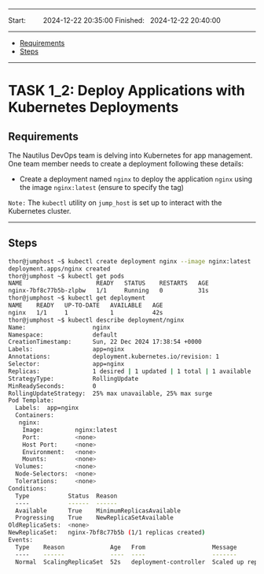 ------------------------------

Start: &nbsp;&nbsp;&nbsp;&nbsp;&nbsp;&nbsp;&nbsp;&nbsp;2024-12-22 20:35:00
Finished: &nbsp;&nbsp;2024-12-22 20:40:00

------------------------------

- [Requirements](#requirements)
- [Steps](#steps)

------------------------------

# TASK 1_2: Deploy Applications with Kubernetes Deployments

## Requirements

The Nautilus DevOps team is delving into Kubernetes for app management.
One team member needs to create a deployment following these details:

   - Create a deployment named `nginx` to deploy the application `nginx` using the image `nginx:latest` (ensure to specify the tag)

`Note:` The `kubectl` utility on `jump_host` is set up to interact with the Kubernetes cluster.

------------------------------

## Steps

```bash
thor@jumphost ~$ kubectl create deployment nginx --image nginx:latest
deployment.apps/nginx created
thor@jumphost ~$ kubectl get pods
NAME                     READY   STATUS    RESTARTS   AGE
nginx-7bf8c77b5b-zlpbw   1/1     Running   0          31s
thor@jumphost ~$ kubectl get deployment
NAME    READY   UP-TO-DATE   AVAILABLE   AGE
nginx   1/1     1            1           42s
thor@jumphost ~$ kubectl describe deployment/nginx
Name:                   nginx
Namespace:              default
CreationTimestamp:      Sun, 22 Dec 2024 17:38:54 +0000
Labels:                 app=nginx
Annotations:            deployment.kubernetes.io/revision: 1
Selector:               app=nginx
Replicas:               1 desired | 1 updated | 1 total | 1 available | 0 unavailable
StrategyType:           RollingUpdate
MinReadySeconds:        0
RollingUpdateStrategy:  25% max unavailable, 25% max surge
Pod Template:
  Labels:  app=nginx
  Containers:
   nginx:
    Image:         nginx:latest
    Port:          <none>
    Host Port:     <none>
    Environment:   <none>
    Mounts:        <none>
  Volumes:         <none>
  Node-Selectors:  <none>
  Tolerations:     <none>
Conditions:
  Type           Status  Reason
  ----           ------  ------
  Available      True    MinimumReplicasAvailable
  Progressing    True    NewReplicaSetAvailable
OldReplicaSets:  <none>
NewReplicaSet:   nginx-7bf8c77b5b (1/1 replicas created)
Events:
  Type    Reason             Age   From                   Message
  ----    ------             ----  ----                   -------
  Normal  ScalingReplicaSet  52s   deployment-controller  Scaled up replica set nginx-7bf8c77b5b to 1
```
